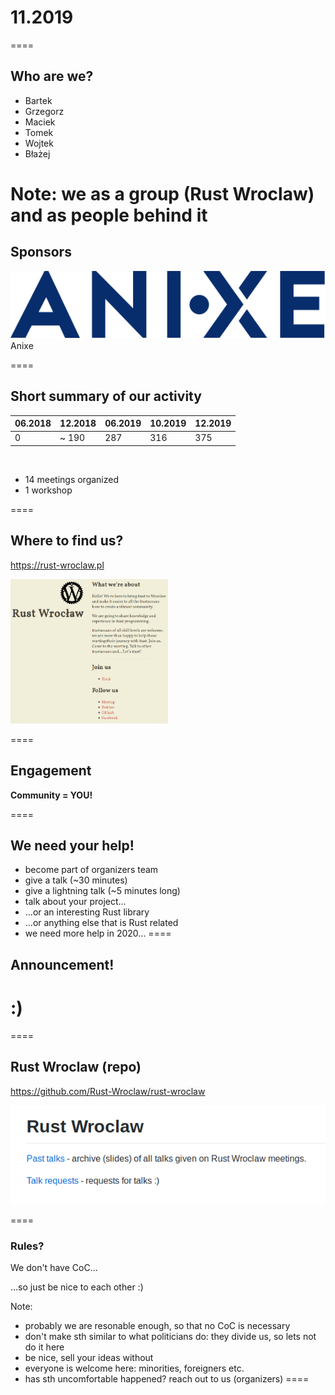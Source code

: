 # 11.2019
====

## Who are we?

* Bartek
* Grzegorz 
* Maciek
* Tomek
* Wojtek
* Błażej

Note:
we as a group (Rust Wroclaw)
and as people behind it
====

## Sponsors 

<img src="slides/anixe_logo_dark.svg" style="border:none;"></img>
Anixe

====

## Short summary of our activity

|06.2018 | 12.2018 | 06.2019 | 10.2019 | 12.2019|
|--------|---------|---------|---------|--------|
| 0 |~ 190 | 287 | 316 | 375 |

<br>

* 14 meetings organized
* 1 workshop

====

## Where to find us?

https://rust-wroclaw.pl

<img src="slides/rust-wroclaw-github.png" width="50%" height="50%"></img>

====

## Engagement

**Community = YOU!**

====

## We need your help!

* become part of organizers team
* give a talk (~30 minutes)
* give a lightning talk (~5 minutes long)
* talk about your project...
* ...or an interesting Rust library
* ...or anything else that is Rust related
* we need more help in 2020...
====

## Announcement!

#  :)

====

## Rust Wroclaw (repo)

https://github.com/Rust-Wroclaw/rust-wroclaw

<img src="slides/rust-wroclaw-repo.png"></img>

====


### Rules?

We don't have CoC...

...so just be nice to each other :)

Note:
- probably we are resonable enough, so that no CoC is necessary
- don't make sth similar to what politicians do: they divide us, so lets not do it here
- be nice, sell your ideas without 
- everyone is welcome here: minorities, foreigners etc.
- has sth uncomfortable happened? reach out to us (organizers)
====
